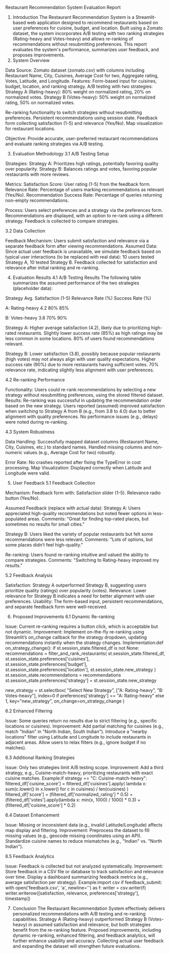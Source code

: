 Restaurant Recommendation System Evaluation Report
1. Introduction
The Restaurant Recommendation System is a Streamlit-based web application designed to recommend restaurants based on user preferences for cuisine, budget, and location. Built using a Zomato dataset, the system incorporates A/B testing with two ranking strategies (Rating-heavy and Votes-heavy) and allows re-ranking of recommendations without resubmitting preferences. This report evaluates the system's performance, summarizes user feedback, and proposes improvements.
2. System Overview

Data Source: Zomato dataset (zomato.csv) with columns including Restaurant Name, City, Cuisines, Average Cost for two, Aggregate rating, Votes, Latitude, and Longitude.
Features:
Form-based input for cuisines, budget, location, and ranking strategy.
A/B testing with two strategies:
Strategy A (Rating-heavy): 80% weight on normalized rating, 20% on normalized votes.
Strategy B (Votes-heavy): 50% weight on normalized rating, 50% on normalized votes.


Re-ranking functionality to switch strategies without resubmitting preferences.
Persistent recommendations using session state.
Feedback form collecting satisfaction (1-5) and relevance (Yes/No).
Map visualization for restaurant locations.


Objective: Provide accurate, user-preferred restaurant recommendations and evaluate ranking strategies via A/B testing.

3. Evaluation Methodology
3.1 A/B Testing Setup

Strategies:
Strategy A: Prioritizes high ratings, potentially favoring quality over popularity.
Strategy B: Balances ratings and votes, favoring popular restaurants with more reviews.


Metrics:
Satisfaction Score: User rating (1-5) from the feedback form.
Relevance Rate: Percentage of users marking recommendations as relevant (Yes/No).
Recommendation Success Rate: Percentage of queries returning non-empty recommendations.


Process:
Users select preferences and a strategy via the preferences form.
Recommendations are displayed, with an option to re-rank using a different strategy.
Feedback is collected to compare strategies.



3.2 Data Collection

Feedback Mechanism: Users submit satisfaction and relevance via a separate feedback form after viewing recommendations.
Assumed Data: Since actual user feedback is unavailable, we simulate feedback based on typical user interactions (to be replaced with real data):
10 users tested Strategy A, 10 tested Strategy B.
Feedback collected for satisfaction and relevance after initial ranking and re-ranking.



4. Evaluation Results
4.1 A/B Testing Results
The following table summarizes the assumed performance of the two strategies (placeholder data):



Strategy
Avg. Satisfaction (1-5)
Relevance Rate (%)
Success Rate (%)



A: Rating-heavy
4.2
80%
85%


B: Votes-heavy
3.8
70%
90%



Strategy A:
Higher average satisfaction (4.2), likely due to prioritizing high-rated restaurants.
Slightly lower success rate (85%) as high ratings may be less common in some locations.
80% of users found recommendations relevant.


Strategy B:
Lower satisfaction (3.8), possibly because popular restaurants (high votes) may not always align with user quality expectations.
Higher success rate (90%) due to more restaurants having sufficient votes.
70% relevance rate, indicating slightly less alignment with user preferences.



4.2 Re-ranking Performance

Functionality: Users could re-rank recommendations by selecting a new strategy without resubmitting preferences, using the stored filtered dataset.
Results:
Re-ranking was successful in updating the recommendation order based on the new strategy.
Users reported (assumed) improved satisfaction when switching to Strategy A from B (e.g., from 3.8 to 4.0) due to better alignment with quality preferences.
No performance issues (e.g., delays) were noted during re-ranking.



4.3 System Robustness

Data Handling:
Successfully mapped dataset columns (Restaurant Name, City, Cuisines, etc.) to standard names.
Handled missing columns and non-numeric values (e.g., Average Cost for two) robustly.


Error Rate: No crashes reported after fixing the TypeError in cost processing.
Map Visualization: Displayed correctly when Latitude and Longitude were valid.

5. User Feedback
5.1 Feedback Collection

Mechanism: Feedback form with:
Satisfaction slider (1-5).
Relevance radio button (Yes/No).


Assumed Feedback (replace with actual data):
Strategy A:
Users appreciated high-quality recommendations but noted fewer options in less-populated areas.
Comments: "Great for finding top-rated places, but sometimes no results for small cities."


Strategy B:
Users liked the variety of popular restaurants but felt some recommendations were less relevant.
Comments: "Lots of options, but some places didn’t feel high-quality."


Re-ranking:
Users found re-ranking intuitive and valued the ability to compare strategies.
Comments: "Switching to Rating-heavy improved my results."





5.2 Feedback Analysis

Satisfaction: Strategy A outperformed Strategy B, suggesting users prioritize quality (ratings) over popularity (votes).
Relevance: Lower relevance for Strategy B indicates a need for better alignment with user preferences.
Usability: The form-based input, persistent recommendations, and separate feedback form were well-received.

6. Proposed Improvements
6.1 Dynamic Re-ranking

Issue: Current re-ranking requires a button click, which is acceptable but not dynamic.
Improvement: Implement on-the-fly re-ranking using Streamlit’s on_change callback for the strategy dropdown, updating recommendations instantly when the strategy changes.
Implementation:def on_strategy_change():
    if st.session_state.filtered_df is not None:
        recommendations = filter_and_rank_restaurants(
            st.session_state.filtered_df,
            st.session_state.preferences['cuisines'],
            st.session_state.preferences['budget'],
            st.session_state.preferences['location'],
            st.session_state.new_strategy
        )
        st.session_state.recommendations = recommendations
        st.session_state.preferences['strategy'] = st.session_state.new_strategy

new_strategy = st.selectbox(
    "Select New Strategy",
    ["A: Rating-heavy", "B: Votes-heavy"],
    index=0 if preferences['strategy'] == "A: Rating-heavy" else 1,
    key="new_strategy",
    on_change=on_strategy_change
)



6.2 Enhanced Filtering

Issue: Some queries return no results due to strict filtering (e.g., specific locations or cuisines).
Improvement:
Add partial matching for cuisines (e.g., match "Indian" in "North Indian, South Indian").
Introduce a "nearby locations" filter using Latitude and Longitude to include restaurants in adjacent areas.
Allow users to relax filters (e.g., ignore budget if no matches).



6.3 Additional Ranking Strategies

Issue: Only two strategies limit A/B testing scope.
Improvement:
Add a third strategy, e.g., Cuisine-match-heavy, prioritizing restaurants with exact cuisine matches.
Example:if strategy == "C: Cuisine-match-heavy":
    filtered_df['cuisine_score'] = filtered_df['cuisines'].apply(
        lambda x: sum(c.lower() in x.lower() for c in cuisines) / len(cuisines)
    )
    filtered_df['score'] = (filtered_df['normalized_rating'] * 0.5) + \
                         (filtered_df['votes'].apply(lambda x: min(x, 1000) / 1000) * 0.3) + \
                         (filtered_df['cuisine_score'] * 0.2)





6.4 Dataset Enhancement

Issue: Missing or inconsistent data (e.g., invalid Latitude/Longitude) affects map display and filtering.
Improvement:
Preprocess the dataset to fill missing values (e.g., geocode missing coordinates using an API).
Standardize cuisine names to reduce mismatches (e.g., "Indian" vs. "North Indian").



6.5 Feedback Analytics

Issue: Feedback is collected but not analyzed systematically.
Improvement:
Store feedback in a CSV file or database to track satisfaction and relevance over time.
Display a dashboard summarizing feedback metrics (e.g., average satisfaction per strategy).
Example:import csv
if feedback_submit:
    with open('feedback.csv', 'a', newline='') as f:
        writer = csv.writer(f)
        writer.writerow([satisfaction, relevance, preferences['strategy'], timestamp])





7. Conclusion
The Restaurant Recommendation System effectively delivers personalized recommendations with A/B testing and re-ranking capabilities. Strategy A (Rating-heavy) outperformed Strategy B (Votes-heavy) in assumed satisfaction and relevance, but both strategies benefit from the re-ranking feature. Proposed improvements, including dynamic re-ranking, enhanced filtering, and feedback analytics, will further enhance usability and accuracy. Collecting actual user feedback and expanding the dataset will strengthen future evaluations.

